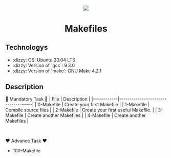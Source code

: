 <h4 align="center">
<div class=HeadingSticker>
<img src="https://media.giphy.com/media/R03zWv5p1oNSQd91EP/giphy.gif"/>
<h1 align="center"> Makefiles </h1>
</div>
</h4>

## Technologys
<ul>
<li> :dizzy: OS: Ubuntu 20.04 LTS</li>
<li> :dizzy: Version of `gcc`: 9.3.0</li>
<li> :dizzy: Version of `make`: GNU Make 4.2.1</li>
</ul>

## Description
:green_heart: Mandatory Task :green_heart:
| File       | Description                        |
|------------|------------------------------------|
| 0-Makefile | Create your first Makefile         |
| 1-Makefile | Compile source files               |
| 2-Makefile | Create your first useful Makefile. |
| 3-Makefile | Create another Makefiles           |
| 4-Makefile | Create another Makefiles           |

<br>

:heart: Advance Task :heart:
* 100-Makefile
